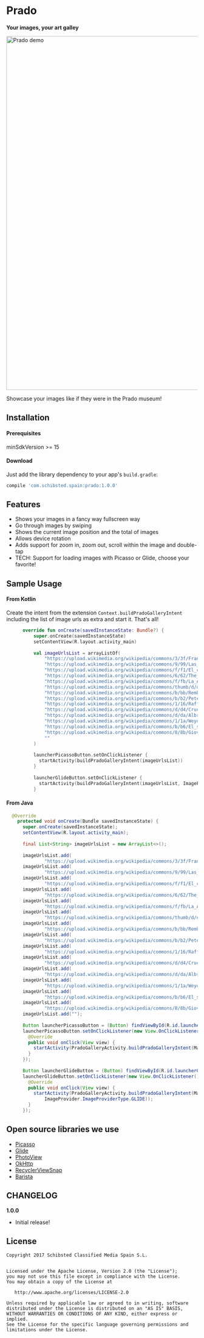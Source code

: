 # Prado
**Your images, your art galley**

<img src="art/prado.gif" alt="Prado demo" width="540" height="929">

Showcase your images like if they were in the Prado museum!

## Installation

#### Prerequisites

minSdkVersion >= 15

#### Download

Just add the library dependency to your app's `build.gradle`:

```gradle
compile 'com.schibsted.spain:prado:1.0.0'
```

## Features
- Shows your images in a fancy way fullscreen way
- Go through images by swiping
- Shows the current image position and the total of images
- Allows device rotation
- Adds support for zoom in, zoom out, scroll within the image and double-tap
- TECH: Support for loading images with Picasso or Glide, choose your favorite!

## Sample Usage
#### From Kotlin
Create the intent from the extension `Context.buildPradoGalleryIntent` including the list of image urls as extra and start it. That's all!

```kotlin
      override fun onCreate(savedInstanceState: Bundle?) {
          super.onCreate(savedInstanceState)
          setContentView(R.layout.activity_main)
      
          val imageUrlsList = arrayListOf(
              "https://upload.wikimedia.org/wikipedia/commons/3/3f/Francisco_de_Goya_y_Lucientes_-_Los_fusilamientos_del_tres_de_mayo_-_1814.jpg",
              "https://upload.wikimedia.org/wikipedia/commons/9/99/Las_Meninas_01.jpg",
              "https://upload.wikimedia.org/wikipedia/commons/f/f1/El_caballero_de_la_mano_en_el_pecho.jpg",
              "https://upload.wikimedia.org/wikipedia/commons/6/62/The_Garden_of_Earthly_Delights_by_Bosch_High_Resolution_2.jpg",
              "https://upload.wikimedia.org/wikipedia/commons/f/fb/La_Anunciaci%C3%B3n_%28Fra_Angelico-Prado%29.jpg",
              "https://upload.wikimedia.org/wikipedia/commons/thumb/d/d2/Carlos_V_en_M%C3%BChlberg%2C_by_Titian%2C_from_Prado_in_Google_Earth.jpg/3000px-Carlos_V_en_M%C3%BChlberg%2C_by_Titian%2C_from_Prado_in_Google_Earth.jpg",
              "https://upload.wikimedia.org/wikipedia/commons/b/bb/Rembrandt_Harmensz._van_Rijn_014.jpg",
              "https://upload.wikimedia.org/wikipedia/commons/b/b2/Peter_Paul_Rubens_-_The_Three_Graces%2C_1635.jpg",
              "https://upload.wikimedia.org/wikipedia/commons/1/16/Raffael_048.jpg",
              "https://upload.wikimedia.org/wikipedia/commons/d/d4/Crucifixi%C3%B3n_Juan_de_Flandes.jpg",
              "https://upload.wikimedia.org/wikipedia/commons/d/da/Albrecht_D%C3%BCrer_103.jpg",
              "https://upload.wikimedia.org/wikipedia/commons/1/1a/Weyden_Deposition.jpg",
              "https://upload.wikimedia.org/wikipedia/commons/b/b6/El_sue%C3%B1o_de_Jacob%2C_por_Jos%C3%A9_de_Ribera.jpg",
              "https://upload.wikimedia.org/wikipedia/commons/8/8b/Giovanni_Battista_Tiepolo_022.jpg",
              ""
          )
      
          launcherPicassoButton.setOnClickListener {
            startActivity(buildPradoGalleryIntent(imageUrlsList))
          }
      
          launcherGlideButton.setOnClickListener {
            startActivity(buildPradoGalleryIntent(imageUrlsList, ImageProvider.ImageProviderType.GLIDE))
          }
```

#### From Java
```java
  @Override
    protected void onCreate(Bundle savedInstanceState) {
      super.onCreate(savedInstanceState);
      setContentView(R.layout.activity_main);
  
      final List<String> imageUrlsList = new ArrayList<>();
  
      imageUrlsList.add(
              "https://upload.wikimedia.org/wikipedia/commons/3/3f/Francisco_de_Goya_y_Lucientes_-_Los_fusilamientos_del_tres_de_mayo_-_1814.jpg");
      imageUrlsList.add(
              "https://upload.wikimedia.org/wikipedia/commons/9/99/Las_Meninas_01.jpg");
      imageUrlsList.add(
              "https://upload.wikimedia.org/wikipedia/commons/f/f1/El_caballero_de_la_mano_en_el_pecho.jpg");
      imageUrlsList.add(
              "https://upload.wikimedia.org/wikipedia/commons/6/62/The_Garden_of_Earthly_Delights_by_Bosch_High_Resolution_2.jpg");
      imageUrlsList.add(
              "https://upload.wikimedia.org/wikipedia/commons/f/fb/La_Anunciaci%C3%B3n_%28Fra_Angelico-Prado%29.jpg");
      imageUrlsList.add(
              "https://upload.wikimedia.org/wikipedia/commons/thumb/d/d2/Carlos_V_en_M%C3%BChlberg%2C_by_Titian%2C_from_Prado_in_Google_Earth.jpg/3000px-Carlos_V_en_M%C3%BChlberg%2C_by_Titian%2C_from_Prado_in_Google_Earth.jpg");
      imageUrlsList.add(
              "https://upload.wikimedia.org/wikipedia/commons/b/bb/Rembrandt_Harmensz._van_Rijn_014.jpg");
      imageUrlsList.add(
              "https://upload.wikimedia.org/wikipedia/commons/b/b2/Peter_Paul_Rubens_-_The_Three_Graces%2C_1635.jpg");
      imageUrlsList.add(
              "https://upload.wikimedia.org/wikipedia/commons/1/16/Raffael_048.jpg");
      imageUrlsList.add(
              "https://upload.wikimedia.org/wikipedia/commons/d/d4/Crucifixi%C3%B3n_Juan_de_Flandes.jpg");
      imageUrlsList.add(
              "https://upload.wikimedia.org/wikipedia/commons/d/da/Albrecht_D%C3%BCrer_103.jpg");
      imageUrlsList.add(
              "https://upload.wikimedia.org/wikipedia/commons/1/1a/Weyden_Deposition.jpg");
      imageUrlsList.add(
              "https://upload.wikimedia.org/wikipedia/commons/b/b6/El_sue%C3%B1o_de_Jacob%2C_por_Jos%C3%A9_de_Ribera.jpg");
      imageUrlsList.add(
              "https://upload.wikimedia.org/wikipedia/commons/8/8b/Giovanni_Battista_Tiepolo_022.jpg");
      imageUrlsList.add("");
  
      Button launcherPicassoButton = (Button) findViewById(R.id.launcherPicassoButton);
      launcherPicassoButton.setOnClickListener(new View.OnClickListener() {
        @Override
        public void onClick(View view) {
          startActivity(PradoGalleryActivity.buildPradoGalleryIntent(MainActivity.this, imageUrlsList));
        }
      });
  
      Button launcherGlideButton = (Button) findViewById(R.id.launcherGlideButton);
      launcherGlideButton.setOnClickListener(new View.OnClickListener() {
        @Override
        public void onClick(View view) {
          startActivity(PradoGalleryActivity.buildPradoGalleryIntent(MainActivity.this, imageUrlsList,
              ImageProvider.ImageProviderType.GLIDE));
        }
      });
```

## Open source libraries we use
- [Picasso](https://github.com/square/picasso)
- [Glide](https://github.com/bumptech/glide)
- [PhotoView](https://github.com/chrisbanes/PhotoView)
- [OkHttp](https://github.com/square/okhttp)
- [RecyclerViewSnap](https://github.com/rubensousa/RecyclerViewSnap)
- [Barista](https://github.com/SchibstedSpain/Barista)

## CHANGELOG
**1.0.0**
- Initial release!

## License

```
Copyright 2017 Schibsted Classified Media Spain S.L.


Licensed under the Apache License, Version 2.0 (the "License");
you may not use this file except in compliance with the License.
You may obtain a copy of the License at

   http://www.apache.org/licenses/LICENSE-2.0

Unless required by applicable law or agreed to in writing, software
distributed under the License is distributed on an "AS IS" BASIS,
WITHOUT WARRANTIES OR CONDITIONS OF ANY KIND, either express or implied.
See the License for the specific language governing permissions and
limitations under the License.
```